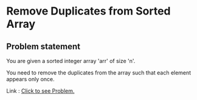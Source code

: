 #  Remove Duplicates from Sorted Array

## Problem statement
You are given a sorted integer array 'arr' of size 'n'.

You need to remove the duplicates from the array such that each element appears only once.

Link : <a href="https://www.codingninjas.com/studio/problems/remove-duplicates-from-sorted-array_1102307">Click to see Problem.</a>